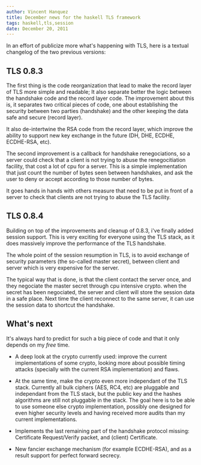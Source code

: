 ```yaml
---
author: Vincent Hanquez
title: December news for the haskell TLS framework
tags: haskell,tls,session
date: December 20, 2011
---
```


In an effort of publicize more what's happening with TLS, here is a textual
changelog of the two previous versions:

<!--more-->

TLS 0.8.3
---------

The first thing is the code reorganization that lead to make the record layer
of TLS more simple and readable; It also separate better the logic between the
handshake code and the record layer code. The improvement about this is, it
separates two critical pieces of code, one about establishing the security
between two parties (handshake) and the other keeping the data safe and secure
(record layer).

It also de-intertwine the RSA code from the record layer, which improve the ability
to support new key exchange in the future (DH, DHE, ECDHE, ECDHE-RSA, etc).

The second improvement is a callback for handshake renegociations, so a server
could check that a client is not trying to abuse the renegocitiation facility,
that cost a lot of cpu for a server. This is a simple implementation that just
count the number of bytes seen between handshakes, and ask the user to deny or
accept according to those number of bytes.

It goes hands in hands with others measure that need to be put in front of a
server to check that clients are not trying to abuse the TLS facility.

TLS 0.8.4
---------

Building on top of the improvements and cleanup of 0.8.3, i've finally added
session support. This is very exciting for everyone using the TLS stack, as
it does massively improve the performance of the TLS handshake.

The whole point of the session resumption in TLS, is to avoid exchange of
security parameters (the so-called master secret), between client and server
which is very expensive for the server.

The typical way that is done, is that the client contact the server once, and
they negociate the master secret through cpu intensive crypto. when the secret
has been negociated, the server and client will store the session data in a
safe place. Next time the client reconnect to the same server, it can use the
session data to shortcut the handshake.

What's next
-----------

It's always hard to predict for such a big piece of code and that it only
depends on my *free* time.

 * A deep look at the crypto currently used: improve the current implementations
   of some crypto, looking more about possible timing attacks (specially with the
   current RSA implementation) and flaws.

 * At the same time, make the crypto even more independant of the TLS stack.
   Currently all bulk ciphers (AES, RC4, etc) are pluggable and independant
   from the TLS stack, but the public key and the hashes algorithms are still
   not pluggable in the stack. The goal here is to be able to use someone else
   crypto implementation, possibly one designed for even higher security
   levels and having received more audits than my current implementations.

 * Implements the last remaining part of the handshake protocol missing:
   Certificate Request/Verify packet, and (client) Certificate.
     
 * New fancier exchange mechanism (for example ECDHE-RSA), and as a result support
   for perfect forward secrecy.

